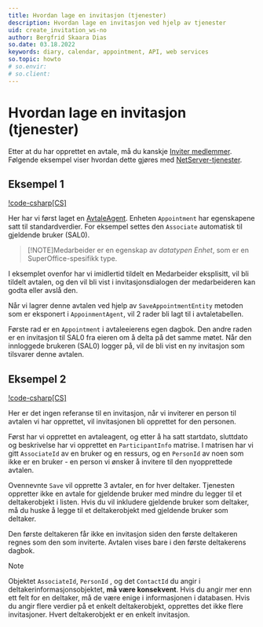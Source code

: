 ```yaml
---
title: Hvordan lage en invitasjon (tjenester)
description: Hvordan lage en invitasjon ved hjelp av tjenester
uid: create_invitation_ws-no
author: Bergfrid Skaara Dias
so.date: 03.18.2022
keywords: diary, calendar, appointment, API, web services
so.topic: howto
# so.envir:
# so.client:
---
```


# Hvordan lage en invitasjon (tjenester)

Etter at du har opprettet en avtale, må du kanskje [Inviter medlemmer][1]. Følgende eksempel viser hvordan dette gjøres med [NetServer-tjenester][2].

## Eksempel 1

[!code-csharp[CS]](includes/create-invite-services-1.cs)

Her har vi først laget en [AvtaleAgent][3]. Enheten `Appointment` har egenskapene satt til standardverdier. For eksempel settes den `Associate` automatisk til gjeldende bruker (SAL0).

> [!NOTE]Medarbeider er en egenskap av 
> *datatypen Enhet*, som er en SuperOffice-spesifikk type.

I eksemplet ovenfor har vi imidlertid tildelt en Medarbeider eksplisitt, vil bli tildelt avtalen, og den vil bli vist i invitasjonsdialogen der medarbeideren kan godta eller avslå den.

Når vi lagrer denne avtalen ved hjelp av `SaveAppointmentEntity` metoden som er eksponert i `AppoinmentAgent`, vil 2 rader bli lagt til i avtaletabellen.

Første rad er en `Appointment` i avtaleeierens egen dagbok. Den andre raden er en invitasjon til SAL0 fra eieren om å delta på det samme møtet. Når den innloggede brukeren (SAL0) logger på, vil de bli vist en ny invitasjon som tilsvarer denne avtalen.

## Eksempel 2

[!code-csharp[CS]](includes/create-invite-services-2.cs)

Her er det ingen referanse til en invitasjon, når vi inviterer en person til avtalen vi har opprettet, vil invitasjonen bli opprettet for den personen.

Først har vi opprettet en avtaleagent, og etter å ha satt startdato, sluttdato og beskrivelse har vi opprettet en `ParticipantInfo` matrise. I matrisen har vi gitt `AssociateId` av en bruker og en  ressurs, og  en `PersonId` av noen som ikke er en bruker - en person vi ønsker å invitere til den nyopprettede avtalen.

Ovennevnte `Save` vil opprette 3 avtaler, en for hver deltaker. Tjenesten oppretter ikke en avtale for gjeldende bruker med mindre du legger til et deltakerobjekt i listen. Hvis du vil inkludere gjeldende bruker som deltaker, må du huske å legge til et deltakerobjekt med gjeldende bruker som deltaker.

Den første deltakeren får ikke en invitasjon siden den første deltakeren regnes som den som inviterte. Avtalen vises bare i den første deltakerens dagbok.

> [!NOTE]
> Objektet `AssociateId`, `PersonId` , og det `ContactId` du angir i deltakerinformasjonsobjektet, **må være konsekvent**. Hvis du angir mer enn ett felt for en deltaker, må de være enige i informasjonen i databasen. Hvis du angir flere verdier på et enkelt deltakerobjekt, opprettes det ikke flere invitasjoner. Hvert deltakerobjekt er en enkelt invitasjon.

<!-- Referenced links -->
[1]: ../../invitations.md
[2]: ../../../api/web-services/index.md
[3]: ../../../api/reference/restful/agent/Appointment_Agent/index.md
